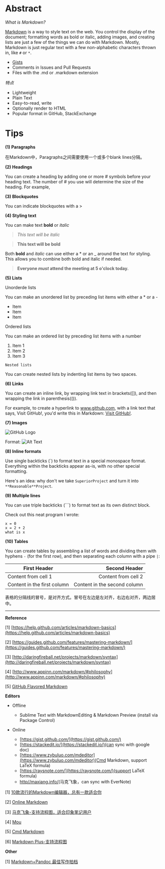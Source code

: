 
Abstract
===
*What is Markdown?*

[Markdown](http://daringfireball.net/projects/markdown/) is a way to style text on the web. You control the display of the document; formatting words as bold or italic, adding images, and creating lists are just a few of the things we can do with Markdown. Mostly, Markdown is just regular text with a few non-alphabetic characters thrown in, like `#` or `*`.


* [Gists](https://gist.github.com/)
* Comments in Issues and Pull Requests
* Files with the .md or .markdown extension

*特点*

* Lightweight
* Plain Text
* Easy-to-read, write
* Optionally render to HTML
* Popular format in GitHub, StackExchange


Tips
===

**(1) Paragraphs**

在Markdown中，Paragraphs之间需要使用一个或多个blank lines分隔。

**(2) Headings**

You can create a heading by adding one or more # symbols before your heading text. The number of # you use will determine the size of the heading. For example,

**(3) Blockquotes**

You can indicate blockquotes with a >

**(4) Styling text**

You can make text **bold** or *italic*

> *This text will be italic*

> **This text will be bold**

Both **bold** and *italic* can use either a * or an _ around the text for styling. This allows you to combine both bold and italic if needed.

> **Everyone _must_ attend the meeting at 5 o'clock today.**


**(5) Lists**

Unorderde lists

You can make an unordered list by preceding list items with either a * or a -

* Item
* Item
* Item

Ordered lists

You can make an ordered list by preceding list items with a number

1. Item 1
2. Item 2
3. Item 3

`Nested lists`

You can create nested lists by indenting list items by two spaces.


**(6) Links**

You can create an inline link, by wrapping link text in brackets([]), and then wrapping the link in parenthesis(()).

For example, to create a hyperlink to www.github.com, with a link text that says, Visit GitHub!, you'd write this in Markdown: [Visit GitHub!](www.github.com).

**(7) Images**

![GitHub Logo](/images/logo.png)

Format: ![Alt Text](url)


**(8) Inline formats**

Use single backticks (`) to format text in a special monospace format. Everything within the backticks appear as-is, with no other special formatting.

Here's an idea: why don't we take `SuperiorProject` and turn it into `**Reasonable**Project`.

**(9) Multiple lines**

You can use triple backticks (```) to format text as its own distinct block.

Check out this neat program I wrote:

```
x = 0
x = 2 + 2
what is x
```

**(10) Tables**

You can create tables by assembling a list of words and dividing them with hyphens `-` (for the first row), and then separating each column with a pipe `|`:

First Header | Second Header
------------ | -------------:
Content from cell 1 | Content from cell 2
Content in the first column | Content in the second column

表格的分隔线的冒号，是对齐方式。冒号在左边是左对齐，右边右对齐，两边居中。


---

**Reference**

[1] [https://help.github.com/articles/markdown-basics](https://help.github.com/articles/markdown-basics)

[2] [https://guides.github.com/features/mastering-markdown/](https://guides.github.com/features/mastering-markdown/)

[3] [http://daringfireball.net/projects/markdown/syntax](http://daringfireball.net/projects/markdown/syntax)

[4] [http://www.appinn.com/markdown/#philosophy](http://www.appinn.com/markdown/#philosophy)

[5] [GitHub Flavored Markdown](https://github.com/guodongxiaren/README)

**Editors**

* Offline

	* Sublime Text with MarkdownEditing & Markdown Preview (install via Package Control)

* Online
	* [https://gist.github.com/](https://gist.github.com/) 
	* [https://stackedit.io/](https://stackedit.io/)(can sync with google doc)
	* [https://www.zybuluo.com/mdeditor](https://www.zybuluo.com/mdeditor)(Cmd Markdown, support LaTeX formula)
	* [https://raysnote.com/](https://raysnote.com/)(support LaTeX formula)
	* [http//maxiang.info/](http//maxiang.info/)(马克飞象，can sync with EverNote)

[1] [10款流行的Markdown编辑器，总有一款适合你](http://code.csdn.net/news/2819623)

[2] [Online Markdown](http://daringfireball.net/projects/markdown/dingus)

[3] [马克飞象-支持流程图，适合印象笔记用户](https://maxiang.io/)

[4] [Mou](http://25.io/mou/)

[5] [Cmd Markdown](https://www.zybuluo.com/mdeditor)

[6] [Markdown Plus-支持流程图](http://mdp.tylingsoft.com/)


**Other**

[1] [Markdown+Pandoc 最佳写作拍档](http://www.tuicool.com/articles/zQrQbaU)




